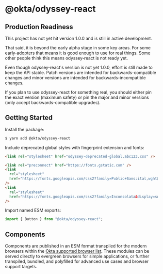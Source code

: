 # @okta/odyssey-react

## Production Readiness

This project has not yet hit version 1.0.0 and is still in active development.

That said, it is beyond the early alpha stage in some key areas. For some
early-adopters that means it is good enough to use for real things. Some
other people think this means odyssey-react is not ready yet.

Even though odyssey-react's version is not yet 1.0.0, effort is still made
to keep the API stable. Patch versions are intended for backwards-compatible
changes and minor versions are intended for backwards-incompatible changes.

If you plan to use odyssey-react for something real, you should either pin
the exact version (maximum safety) or pin the major and minor versions
(only accept backwards-compatible upgrades).

## Getting Started

Install the package:

```sh
$ yarn add @okta/odyssey-react
```

Include deprecated global styles with fingerprint extension and fonts:

```html
<link rel="stylesheet" href="odyssey-deprecated-global.abc123.css" />

<link rel="preconnect" href="https://fonts.gstatic.com" />
<link
  rel="stylesheet"
  href="https://fonts.googleapis.com/css2?family=Public+Sans:ital,wght@0,400;0,600;1,400;1,600&display=swap"
/>
<link
  rel="stylesheet"
  href="https://fonts.googleapis.com/css2?family=Inconsolata&display=swap"
/>
```

Import named ESM exports:

```js
import { Button } from "@okta/odyssey-react";
```

## Components

Components are published in an ESM format transpiled for the modern browsers
within the [Okta supported browser list][1]. These modules can be served
directly to evergreen browsers for simple applications, or further transpiled,
bundled, and polyfilled for advanced use cases and browser support targets.

[1]: https://help.okta.com/en/prod/Content/Topics/Miscellaneous/Platforms_Browser_OS_Support.htm
